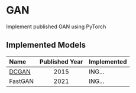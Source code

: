 # GAN
Implement published GAN using PyTorch

Implemented Models
-----------
|Name|Published Year|Implemented|
|:------|:---:|:---|
|[DCGAN](https://arxiv.org/abs/1511.06434)|2015|ING...|
|FastGAN|2021|ING...|
